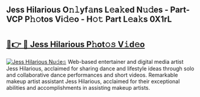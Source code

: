 ## Jess Hilarious O𝚗𝚕yf𝚊ns L𝚎a𝚔ed N𝚞𝚍es - Part-VCP P𝚑𝚘tos Vi𝚍𝚎o - H𝚘𝚝 Part L𝚎a𝚔s 0X1rL

# <h2><a href="http://kf37q8m.oniu.top/?m=Jess+Hilarious">🔗👉 🔴 Jess Hilarious P𝚑ot𝚘𝚜 V𝚒d𝚎o</a></h2>

[![Jess Hilarious Nu𝚍e𝚜](https://i.imgur.com/0qMVB7G.gif)](http://kf37q8m.oniu.top/?m=Jess+Hilarious)
Web-based entertainer and digital media artist Jess Hilarious, acclaimed for sharing dance and lifestyle ideas through solo and collaborative dance performances and short videos. Remarkable makeup artist assistant Jess Hilarious, acclaimed for their exceptional abilities and accomplishments in assisting makeup artists.  
